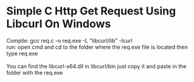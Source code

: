 # Simple C Http Get Request Using Libcurl On Windows   

Compile: gcc req.c -o req.exe -L "libcurl/lib" -lcurl   
run: open cmd and cd to the folder where the req.exe file is located then type req.exe   
</br>
You can find the libcurl-x64.dll in libcurl/bin just copy it and paste in the folder with the req.exe   
